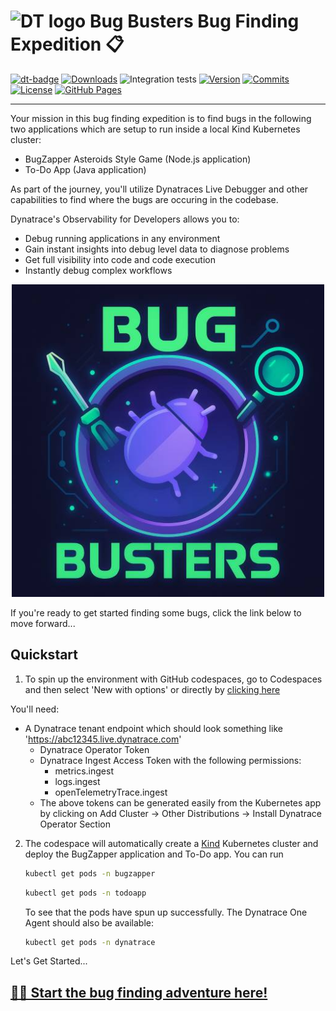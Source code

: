 <!-- markdownlint-disable-next-line -->
# <img src="https://cdn.bfldr.com/B686QPH3/at/w5hnjzb32k5wcrcxnwcx4ckg/Dynatrace_signet_RGB_HTML.svg?auto=webp&format=pngg" alt="DT logo" width="30"> Bug Busters Bug Finding Expedition 📋

[![dt-badge](https://img.shields.io/badge/powered_by-DT_enablement-8A2BE2?logo=dynatrace)](https://github.com/sergiohinojosa/bug-busters)
[![Downloads](https://img.shields.io/docker/pulls/shinojosa/dt-enablement?logo=docker)](https://hub.docker.com/r/shinojosa/dt-enablement)
![Integration tests](https://github.com/sergiohinojosa/bug-busters/actions/workflows/integration-tests.yaml/badge.svg)
[![Version](https://img.shields.io/github/v/release/sergiohinojosa/bug-busters?color=blueviolet)](https://github.com/sergiohinojosa/bug-busters/releases)
[![Commits](https://img.shields.io/github/commits-since/sergiohinojosa/bug-busters/latest?color=ff69b4&include_prereleases)](https://github.com/sergiohinojosa/bug-busters/graphs/commit-activity)
[![License](https://img.shields.io/badge/License-Apache_2.0-blue.svg?color=green)](https://github.com/sergiohinojosa/bug-busters/blob/main/LICENSE)
[![GitHub Pages](https://img.shields.io/badge/GitHub%20Pages-Live-green)](https://sergiohinojosa.github.io/bug-busters/)

___

Your mission in this bug finding expedition is to find bugs in the following two applications which are setup to run inside a local Kind Kubernetes cluster:

- BugZapper Asteroids Style Game (Node.js application)
- To-Do App (Java application)

As part of the journey, you'll utilize Dynatraces Live Debugger and other capabilities to find where the bugs are occuring in the codebase.

Dynatrace's Observability for Developers allows you to:

- Debug running applications in any environment
- Gain instant insights into debug level data to diagnose problems
- Get full visibility into code and code execution
- Instantly debug complex workflows

<p align="center">
    <img src="docs/img/bug-busters.jpg" alt="Bug Busters" width="500"/>
</p>

If you're ready to get started finding some bugs, click the link below to move forward...

## Quickstart

1) To spin up the environment with GitHub codespaces, go to Codespaces and then select 'New with options' or directly by [clicking here](https://github.com/codespaces/new?hide_repo_select=true&ref=main&repo=1028024094&skip_quickstart=true)

You'll need:
 - A Dynatrace tenant endpoint which should look something like 'https://abc12345.live.dynatrace.com' 
    - Dynatrace Operator Token
    - Dynatrace Ingest Access Token with the following permissions:
        - metrics.ingest
        - logs.ingest
        - openTelemetryTrace.ingest
    - The above tokens can be generated easily from the Kubernetes app by clicking on Add Cluster -> Other Distributions -> Install Dynatrace Operator Section

2) The codespace will automatically create a [Kind](https://kind.sigs.k8s.io/) Kubernetes cluster and deploy the BugZapper application and To-Do app. You can run

   ```sh
   kubectl get pods -n bugzapper
   ```
   ```sh
   kubectl get pods -n todoapp
   ```
   To see that the pods have spun up successfully. The Dynatrace One Agent should also be available:
   ```sh
   kubectl get pods -n dynatrace
   ```

Let's Get Started...

## [🧳🐞 Start the bug finding adventure here!](https://joshDynatrace.github.io/bug-busters/)
